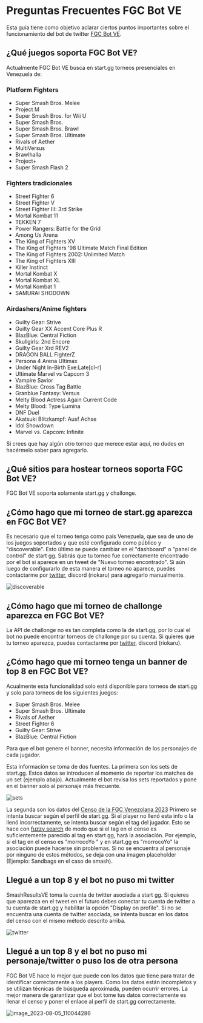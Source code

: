 # Preguntas Frecuentes FGC Bot VE

Esta guía tiene como objetivo aclarar ciertos puntos importantes sobre el funcionamiento del bot de twitter [FGC Bot VE](https://twitter.com/FGC_Bot_VE).

## ¿Qué juegos soporta FGC Bot VE?

Actualmente FGC Bot VE busca en start.gg torneos presenciales en Venezuela de:

### Platform Fighters

- Super Smash Bros. Melee
- Project M
- Super Smash Bros. for Wii U
- Super Smash Bros.
- Super Smash Bros. Brawl
- Super Smash Bros. Ultimate
- Rivals of Aether
- MultiVersus
- Brawlhalla
- Project+
- Super Smash Flash 2

### Fighters tradicionales

- Street Fighter 6
- Street Fighter V
- Street Fighter III: 3rd Strike
- Mortal Kombat 11
- TEKKEN 7
- Power Rangers: Battle for the Grid
- Among Us Arena
- The King of Fighters XV
- The King of Fighters '98 Ultimate Match Final Edition
- The King of Fighters 2002: Unlimited Match
- The King of Fighters XIII
- Killer Instinct
- Mortal Kombat X
- Mortal Kombat XL
- Mortal Kombat 1
- SAMURAI SHODOWN

### Airdashers/Anime fighters

- Guilty Gear: Strive
- Guilty Gear XX Accent Core Plus R
- BlazBlue: Central Fiction
- Skullgirls: 2nd Encore
- Guilty Gear Xrd REV2
- DRAGON BALL FighterZ
- Persona 4 Arena Ultimax
- Under Night In-Birth Exe:Late[cl-r]
- Ultimate Marvel vs Capcom 3
- Vampire Savior
- BlazBlue: Cross Tag Battle
- Granblue Fantasy: Versus
- Melty Blood Actress Again Current Code
- Melty Blood: Type Lumina
- DNF Duel
- Akatsuki Blitzkampf: Ausf Achse
- Idol Showdown
- Marvel vs. Capcom: Infinite

Si crees que hay algún otro torneo que merece estar aquí, no dudes en hacérmelo saber para agregarlo.

## ¿Qué sitios para hostear torneos soporta FGC Bot VE?

FGC Bot VE soporta solamente start.gg y challonge.

## ¿Cómo hago que mi torneo de start.gg aparezca en FGC Bot VE?

Es necesario que el torneo tenga como país Venezuela, que sea de uno de los juegos soportados y que esté configurado como público y "discoverable".
Esto último se puede cambiar en el "dashboard" o "panel de control" de start gg. Sabrás que tu torneo fue correctamente encontrado por el bot si aparece en un tweet de "Nuevo torneo encontrado". Si aún luego de configurarlo de esta manera el torneo no aparece, puedes contactarme por [twitter](https://twitter.com/Riokaru), discord (riokaru) para agregarlo manualmente.

![discoverable](https://user-images.githubusercontent.com/39103403/158497713-a8603177-f383-4228-8d3d-3d90a75bd91c.png)

## ¿Cómo hago que mi torneo de challonge aparezca en FGC Bot VE?

La API de challonge no es tan completa como la de start.gg, por lo cual el bot no puede encontrar torneos de challonge por su cuenta.
Si quieres que tu torneo aparezca, puedes contactarme por [twitter](https://twitter.com/Riokaru), discord (riokaru).

## ¿Cómo hago que mi torneo tenga un banner de top 8 en FGC Bot VE?

Acualmente esta funcionalidad solo está disponible para torneos de start.gg y solo para torneos de los siguientes juegos:

- Super Smash Bros. Melee
- Super Smash Bros. Ultimate
- Rivals of Aether
- Street Fighter 6
- Guilty Gear: Strive
- BlazBlue: Central Fiction

Para que el bot genere el banner, necesita información de los personajes de cada jugador. 

Esta información se toma de dos fuentes. La primera son los sets de start.gg. Estos datos se introducen al momento de reportar los matches de un set (ejemplo abajo). Actualmente el bot revisa los sets reportados y pone en el banner solo al personaje más frecuente.

![sets](https://user-images.githubusercontent.com/39103403/158500391-14843768-a93f-4528-aba8-e0561edfe935.png)

La segunda son los datos del [Censo de la FGC Venezolana 2023](https://twitter.com/Riokaru/status/1664281778654429185) Primero se intenta buscar según el perfil de start.gg. Si el player no llenó esta info o la llenó incorrectamente, se intenta buscar según el tag del jugador. Esto se hace con [fuzzy search](https://en.wikipedia.org/wiki/Approximate_string_matching) de modo que si el tag en el censo es suficientemente parecido al tag en start gg, hará la asociación. Por ejemplo, si el tag en el censo es "morrocoYo " y en start.gg es "morrocoYo" la asociación puede hacerse sin problemas. Si no se encuentra al personaje por ninguno de estos métodos, se deja con una imagen placeholder (Ejemplo: Sandbags en el caso de smash).

## Llegué a un top 8 y el bot no puso mi twitter

SmashResultsVE toma la cuenta de twitter asociada a start gg. Si quieres que aparezca en el tweet en el futuro debes conectar tu cuenta de twitter a tu cuenta de start.gg y habilitar la opción "Display on profile". Si no se encuentra una cuenta de twitter asociada, se intenta buscar en los datos del censo con el mismo método descrito arriba.

![twitter](https://user-images.githubusercontent.com/39103403/158501301-ea7eda88-c7a6-4cb8-85f2-ae0e9296b3ac.png)

## Llegué a un top 8 y el bot no puso mi personaje/twitter o puso los de otra persona

FGC Bot VE hace lo mejor que puede con los datos que tiene para tratar de identificar correctamente a los players. Como los datos están incompletos y se utilizan técnicas de búsqueda aproximada, pueden ocurrir errores. La mejor manera de garantizar que el bot tome tus datos correctamente es llenar el censo y poner el enlace al perfil de start.gg correctamente.

![image_2023-08-05_110044286](https://github.com/ShonTitor/SmashResultsVE/assets/39103403/77f387a8-76ed-45fc-82d0-edb14b6bb584)
